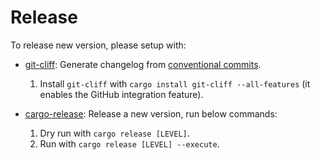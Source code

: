 # Release

To release new version, please setup with:

- [git-cliff](https://github.com/orhun/git-cliff): Generate changelog from [conventional commits](https://www.conventionalcommits.org/).

  1. Install `git-cliff` with `cargo install git-cliff --all-features` (it enables the GitHub integration feature).

- [cargo-release](https://github.com/crate-ci/cargo-release): Release a new version, run below commands:

  1. Dry run with `cargo release [LEVEL]`.
  2. Run with `cargo release [LEVEL] --execute`.
